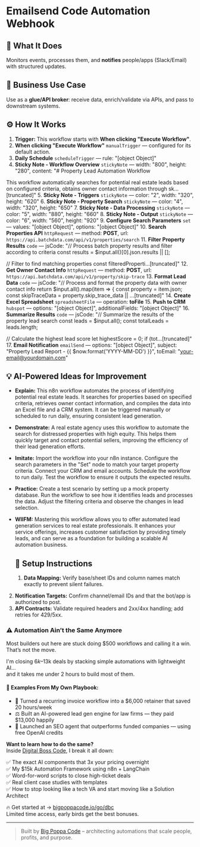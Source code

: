 # Emailsend Code Automation Webhook
  ## 🚀 What It Does
  Monitors events, processes them, and **notifies** people/apps (Slack/Email) with structured updates.
  
  ## 💼 Business Use Case
  Use as a **glue/API broker**: receive data, enrich/validate via APIs, and pass to downstream systems.
  
  ## ⚙️ How It Works
  1. **Trigger:** This workflow starts with **When clicking "Execute Workflow"**.
  2. **When clicking "Execute Workflow"** `manualTrigger` — configured for its default action.
3. **Daily Schedule** `scheduleTrigger` — rule: "[object Object]"
4. **Sticky Note - Workflow Overview** `stickyNote` — width: "800", height: "280", content: "# Property Lead Automation Workflow

This workflow automatically searches for potential real estate leads based on configured criteria, obtains owner contact information through sk…[truncated]"
5. **Sticky Note - Triggers** `stickyNote` — color: "2", width: "320", height: "620"
6. **Sticky Note - Property Search** `stickyNote` — color: "4", width: "320", height: "650"
7. **Sticky Note - Data Processing** `stickyNote` — color: "5", width: "880", height: "660"
8. **Sticky Note - Output** `stickyNote` — color: "6", width: "560", height: "920"
9. **Configure Search Parameters** `set` — values: "[object Object]", options: "[object Object]"
10. **Search Properties API** `httpRequest` — method: **POST**, url: `https://api.batchdata.com/api/v1/properties/search`
11. **Filter Property Results** `code` — jsCode: "// Process batch property results and filter according to criteria
const results = $input.all()[0].json.results || [];

// Filter to find matching properties
const filteredProperti…[truncated]"
12. **Get Owner Contact Info** `httpRequest` — method: **POST**, url: `https://api.batchdata.com/api/v1/property/skip-trace`
13. **Format Lead Data** `code` — jsCode: "// Process and format the property data with owner contact info
return $input.all().map(item => {
  const property = item.json;
  const skipTraceData = property.skip_trace_data || …[truncated]"
14. **Create Excel Spreadsheet** `spreadsheetFile` — operation: **toFile**
15. **Push to CRM** `hubspot` — options: "[object Object]", additionalFields: "[object Object]"
16. **Summarize Results** `code` — jsCode: "// Summarize the results of the property lead search
const leads = $input.all();
const totalLeads = leads.length;

// Calculate the highest lead score
let highestScore = 0;
if (tot…[truncated]"
17. **Email Notification** `emailSend` — options: "[object Object]", subject: "Property Lead Report - {{ $now.format('YYYY-MM-DD') }}", toEmail: "your-email@yourdomain.com"
  
  ## 💡 AI-Powered Ideas for Improvement
  - **Explain:** This n8n workflow automates the process of identifying potential real estate leads. It searches for properties based on specified criteria, retrieves owner contact information, and compiles the data into an Excel file and a CRM system. It can be triggered manually or scheduled to run daily, ensuring consistent lead generation.

- **Demonstrate:** A real estate agency uses this workflow to automate the search for distressed properties with high equity. This helps them quickly target and contact potential sellers, improving the efficiency of their lead generation efforts.

- **Imitate:** Import the workflow into your n8n instance. Configure the search parameters in the "Set" node to match your target property criteria. Connect your CRM and email accounts. Schedule the workflow to run daily. Test the workflow to ensure it outputs the expected results.

- **Practice:** Create a test scenario by setting up a mock property database. Run the workflow to see how it identifies leads and processes the data. Adjust the filtering criteria and observe the changes in lead selection.

- **WIIFM:** Mastering this workflow allows you to offer automated lead generation services to real estate professionals. It enhances your service offerings, increases customer satisfaction by providing timely leads, and can serve as a foundation for building a scalable AI automation business.
  
  ## 🔧 Setup Instructions
  1. **Data Mapping:** Verify base/sheet IDs and column names match exactly to prevent silent failures.
2. **Notification Targets:** Confirm channel/email IDs and that the bot/app is authorized to post.
3. **API Contracts:** Validate required headers and 2xx/4xx handling; add retries for 429/5xx.
  
### ⚠️ Automation Ain’t the Same Anymore

Most builders out here are stuck doing $500 workflows and calling it a win.  
That’s not the move.  

I'm closing $6k–$13k deals by stacking simple automations with lightweight AI...  
and it takes me under 2 hours to build most of them.

#### 🧠 Examples From My Own Playbook:
- 🔁 Turned a recurring invoice workflow into a $6,000 retainer that saved 20 hours/week  
- ⚖️ Built an AI-powered lead gen engine for law firms — they paid $13,000 happily  
- 🚀 Launched an SEO agent that outperforms funded companies — using free OpenAI credits  

**Want to learn how to do the same?**  
Inside [Digital Boss Code](https://bigpoppacode.io/go/dbc), I break it all down:

✅ The exact AI components that 3x your pricing overnight  
✅ My $15k Automation Framework using n8n + LangChain  
✅ Word-for-word scripts to close high-ticket deals  
✅ Real client case studies with templates  
✅ How to stop looking like a tech VA and start moving like a Solution Architect  

🔥 Get started at → [bigpoppacode.io/go/dbc](https://bigpoppacode.io/go/dbc)  
Limited time access, early birds get the best bonuses.

---
> Built by [Big Poppa Code](https://bigpoppacode.io) – architecting automations that scale people, profits, and purpose.
  